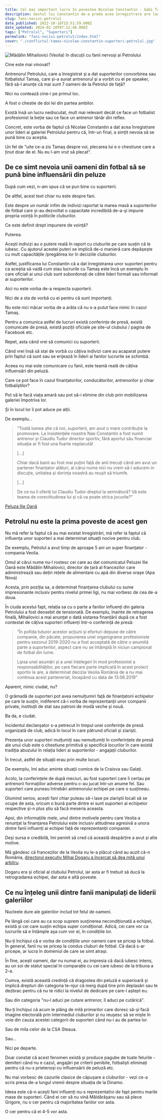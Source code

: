 ```yaml
---
title: Cel mai important lucru în povestea Nicolae Constantin - Gabi Tamaș
description: Gestul lui Constantin de-a preda acea înregistrare are legătură și cu subordonare unor oameni din fotbal față de câțiva fani influenți
slug: fani-nocivi-petrolul
date_published: 2022-10-16T15:51:59.000Z
date_updated: 2024-02-10T07:12:48.000Z
tags: ["Petrolul", "Suporteri"]
permalink: "fani-nocivi-petrolul/index.html"
cover: "./conflictul-tamas-nicolae-constantin-suporteri-petrolul.jpg"
---
```


![Mădălin Mihailovici (Veolia) în discuții cu fanii nervoși ai Petrolului](./conflictul-tamas-nicolae-constantin-suporteri-petrolul.jpg)

Cine este mai vinovat?

Antrenorul Petrolului, care a înregistrat și a dat suporterilor convorbirea sau fotbalistul Tamaș, care și-a sunat antrenorul și a vorbit cu el pe speaker, fără să-l anunțe că mai sunt 7 oameni de la Petrolul de față?

Nici nu contează cine-i pe primul loc.

A fost o chestie de doi lei din partea ambilor.

Există însă un lucru nediscutat, mult mai relevant decât ce face un fotbalist profesionist la beție sau ce face un antrenor tânăr din reflex.

Concret, este vorba de faptul că Nicolae Constantin a dat acea înregistrare unor lideri ai galeriei Petrolului pentru că, într-un final, a simțit nevoia să se pună bine cu aceștia.

Un fel de "uite ce-a zis Tamaș despre voi, plecarea lui e o chestiune care a ținut doar de el. Nu eu l-am vrut să plecat".

## De ce simt nevoia unii oameni din fotbal să se pună bine influensării din peluze

După cum vezi, n-am spus că se pun bine cu suporterii.

De altfel, acest text chiar nu este despre fani.

Este despre un număr infim de indivizi raportat la marea masă a suporterilor de fotbal care și-au dezvoltat o capacitate incredibilă de-a-și impune propria voință în politicile cluburilor.

Ce este definit drept impunere de voință?

Puterea.

Acești indivizi au o putere reală în raport cu cluburile pe care  susțin că le iubesc. Cu ajutorul acestei puteri se implică de-o manieră care depășește cu mult capacitățile /pregătirea lor în deciziile cluburilor.

Astfel, justificarea lui Constantin că a dat înregistrarea unor suporteri pentru ca aceștia să vadă cum stau lucrurile cu Tamaș este încă un exemplu în care oficiali ai unui club sunt subordonați de către lideri formali sau informali ai suporterilor.

Aici nu este vorba de-a respecta suporterii.

Nici de a sta de vorbă cu ei pentru că sunt importanți.

Nu este nici măcar vorba de a arăta că nu s-a putut face nimic în cazul Tamaș.

Pentru a comunica astfel de lucruri există conferințe de presă, există comunicate de presă, există poziții oficiale pe site-ul clubului / pagina de Facebook etc.

Repet, asta când vrei să comunici cu suporterii.

Când vrei însă să stai de vorbă cu câțiva indivizi care au acaparat putere prin faptul că sunt sau se erijează în lideri ai fanilor lucrurile se schimbă.

Aceea nu mai este comunicare cu fanii, este teamă reală de câțiva influensări din peluză.

Care ce pot face în cazul finanțatorilor, conducătorilor, antrenorilor și chiar fotbaliștilor?

Pot să le facă viața amară sau pot să-i elimine din club prin mobilizarea galeriei împotriva lor.

Și în locul lor îi pot aduce pe alții.

De exemplu...

> "Toată lumea știe că noi, suporterii, am avut o mare contribuție la promovare. La insistențele noastre Nae Constantin a fost numit antrenor și Claudiu Tudor director sportiv, fără aportul său financiar situația ar fi fost una foarte neplacută! 
> 
> [...] 
> 
> Chiar dacă banii au fost mai puțini față de anii trecuți când am avut un partener finanțator alături, al cărui nume nici nu vrem să-l aducem in discuție, unitatea și dorința noastră au reușit să triumfe. 
> 
> [...]
> 
> De ce nu îi oferiți lui Claudiu Tudor dreptul la semnătură? Vă este teama de corectitudinea lui și că va poate strica jocurile?”

[Peluza Ilie Oană](https://www.facebook.com/Peluza1IlieOana/photos/a.279514469102262/1625538134499882/)

## Petrolul nu este la prima poveste de acest gen

Nu mă refer la faptul că au mai existat înregistrări, mă refer la faptul că influența unor suporteri a  mai determinat situații nocive pentru club.

De exemplu, Petrolul a avut timp de aproape 5 ani un super finanțator - compania Veolia.

Omul al cărui nume nu-l rostesc cei care au dat comunicatul Peluzei Ilie Oană este Mădălin Mihailovici, director de țară al francezilor care administrează sau dețin rețele de alimentare cu apă din diverse orașe (Apa Nova)

Acesta, prin poziția sa, a determinat finanțarea clubului cu sume impresionante inclusiv pentru nivelul primei ligi, nu mai vorbesc de cea de-a doua.

În ciuda acestui fapt, relația sa cu o parte a fanilor influenți din galeria Petrolului a fost deosebit de tensionată. De exemplu, înainte de retragerea finală, Mihailovici a mai anunțat o dată sistarea finanțării după ce a fost contestat de câțiva suporteri influenți într-o conferință de presă:

> “În pofida tuturor acestor acțiuni și eforturi depuse de către companie, din păcate, propunerea unei organigrame profesioniste pentru sezonul 2019-2020 nu a fost acceptată de către o anumită parte a suporterilor, aspect care nu se întâmplă în niciun campionat de fotbal din lume. 
> 
> Lipsa unei asumări și a unei înțelegeri în mod profesionist a responsabilităților, pe care fiecare parte implicată în acest proiect sportiv le are, a determinat decizia Veolia România de a nu mai continua acest parteneriat, începând cu data de 13.06.2019”

Aparent, nimic ciudat, nu?

O grămadă de suporteri pot avea nemulțumiri față de finanțatorii echipelor pe care le susțin, indiferent că-i vorba de reprezentanții unor companii private, instituții de stat sau patroni de modă veche și nouă.

Ba da, e ciudat.

Incidentul declanșator s-a petrecut în timpul unei conferințe de presă organizată de club, adică în locul în care pătrund oficiali și ziariști.

Prezența unor suporteri mulțumiți sau nemulțumiți în conferințele de presă ale unui club este o chestiune primitivă și specifică locurilor în care există tradiția abuzului în relația lideri ai suporterilor - angajații cluburilor.

În trecut, astfel de situații erau prin multe locuri.

De exemplu, îmi aduc aminte situații comice de la Craiova sau Galați.

Acolo, la conferințele de după meciuri, au fost suporteri care îi certau pe antrenorii formațiilor adverse pentru c-au jucat într-un anume fel. Sau suporteri care puneau întrebări antrenorului echipei pe care o susțineau.

Glumind serios, acești fani chiar puteau să-i lase pe ziariștii locali să se ocupe de asta, oricum o bună parte dintre ei sunt suporteri ai echipelor respective și-n plus știu să facă meseria aceasta.

Apoi, din informațiile mele, unul dintre motivele pentru care Veolia a renunțat la finanțarea Petrolului este inclusiv atitudinea agresivă a unora dintre fanii influenți ai echipei față de reprezentanții companiei.

Deși sursa e credibilă, îmi permit să cred că această despărțire a avut și alte motive.

Mă gândesc că francezilor de la Veolia nu le-a plăcut când au auzit că-n România, [directorul executiv Mihai Dogaru a încercat să dea mită unui arbitru](https://liga2.prosport.ro/seria-1/flagrant-cu-un-oficial-al-clubului-petrolul-dand-mita-catre-arbitrul-meciului-cs-mioveni-aerostar-reactia-clubului-ploiestean-19176260).

Dogaru era și oficial al clubului Petrolul, iar asta ar fi trebuit să ducă la retrogradarea echipei, dar asta e altă poveste.

## Ce nu înțeleg unii dintre fanii manipulați de liderii galeriilor

Nucleele dure ale galeriilor includ tot felul de oameni.

Pe lângă cei care au ca scop suprem susținerea necondiționată a echipei, există și cei care susțin echipa super condiționat. Adică, cei care vor ca lucrurile să e întâmple așa cum vor ei, în condițiile lor.

Nu-ți închipui că e vorba de condițiile unor oameni care se pricep la fotbal. În general, fanii nu se pricep la condus cluburi de fotbal. Că dacă s-ar pricepe, ar lucra în domeniul de care se simt atrași.

În fine, acești oameni, dar nu numai ei, au impresia că dacă iubesc intens, au un soi de statut special în comparație cu cei care iubesc de la tribuna a 2-a.

Cumva, există această credință că dragostea din peluză e superioară și implică drepturi din categoria te-njur că merg după tine prin deplasări sau te dezbrac pentru că nu te ridici la nivelul de dedicare pe care-l aștept eu.

Sau din categoria "nu-l aduci pe cutare antrenor, îl aduci pe cutărică".

Nu-ți închipui că acum le plâng de milă primarilor care doresc să-și facă imagine electorală prin intermediul cluburilor și nu reușesc să se miște în voie din cauza acestei categorii de suporteri când nu-i au de partea lor.

Sau de mila celor de la CSA Steaua.

Sau…

Nici pe departe.

Doar constat că acest fenomen există și produce pagube de toate felurile - demiteri când nu e cazul, angajări pe criterii penibile, fotbaliști eliminați pentru că nu-s prietenoși cu influensării de peluză etc.

Nu mai vorbesc de cazurile clasice de căpușare a cluburilor - vezi ce-a scris presa de-a lungul vremii despre situația de la Dinamo.

Ideea este că-n acești fani influenți nu-s reprezentativi de fapt pentru marile mase de suporteri. Când ei cer să nu vină Măldărășanu sau să plece Grigore, nu o cer pentru că majoritatea fanilor vor asta.

O cer pentru că ei 4-5 vor asta.
